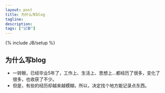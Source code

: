 ```yaml
---
layout: post
title: 为什么写blog
tagline: 
description:
tags: ["记事"]
---
```

{% include JB/setup %}

## 为什么写blog
- 一转眼，已经毕业5年了，工作上、生活上、思想上...都经历了很多，变化了很多，也收获了不少。
- 但是，有些的经历却越来越模糊，所以，决定找个地方能记录点东西。

